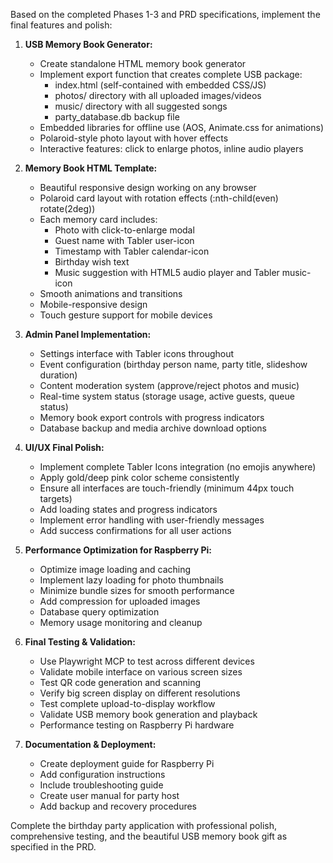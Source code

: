 Based on the completed Phases 1-3 and PRD specifications, implement the final features and polish:

1. **USB Memory Book Generator:**
   - Create standalone HTML memory book generator
   - Implement export function that creates complete USB package:
     * index.html (self-contained with embedded CSS/JS)
     * photos/ directory with all uploaded images/videos
     * music/ directory with all suggested songs
     * party_database.db backup file
   - Embedded libraries for offline use (AOS, Animate.css for animations)
   - Polaroid-style photo layout with hover effects
   - Interactive features: click to enlarge photos, inline audio players

2. **Memory Book HTML Template:**
   - Beautiful responsive design working on any browser
   - Polaroid card layout with rotation effects (:nth-child(even) rotate(2deg))
   - Each memory card includes:
     * Photo with click-to-enlarge modal
     * Guest name with Tabler user-icon
     * Timestamp with Tabler calendar-icon  
     * Birthday wish text
     * Music suggestion with HTML5 audio player and Tabler music-icon
   - Smooth animations and transitions
   - Mobile-responsive design
   - Touch gesture support for mobile devices

3. **Admin Panel Implementation:**
   - Settings interface with Tabler icons throughout
   - Event configuration (birthday person name, party title, slideshow duration)
   - Content moderation system (approve/reject photos and music)
   - Real-time system status (storage usage, active guests, queue status)
   - Memory book export controls with progress indicators
   - Database backup and media archive download options

4. **UI/UX Final Polish:**
   - Implement complete Tabler Icons integration (no emojis anywhere)
   - Apply gold/deep pink color scheme consistently
   - Ensure all interfaces are touch-friendly (minimum 44px touch targets)
   - Add loading states and progress indicators
   - Implement error handling with user-friendly messages
   - Add success confirmations for all user actions

5. **Performance Optimization for Raspberry Pi:**
   - Optimize image loading and caching
   - Implement lazy loading for photo thumbnails
   - Minimize bundle sizes for smooth performance
   - Add compression for uploaded images
   - Database query optimization
   - Memory usage monitoring and cleanup

6. **Final Testing & Validation:**
   - Use Playwright MCP to test across different devices
   - Validate mobile interface on various screen sizes
   - Test QR code generation and scanning
   - Verify big screen display on different resolutions
   - Test complete upload-to-display workflow
   - Validate USB memory book generation and playback
   - Performance testing on Raspberry Pi hardware

7. **Documentation & Deployment:**
   - Create deployment guide for Raspberry Pi
   - Add configuration instructions
   - Include troubleshooting guide
   - Create user manual for party host
   - Add backup and recovery procedures

Complete the birthday party application with professional polish, comprehensive testing, and the beautiful USB memory book gift as specified in the PRD.